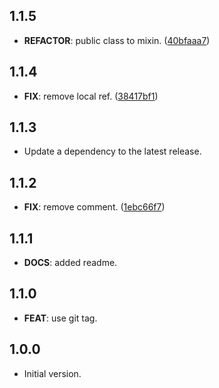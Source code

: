 ## 1.1.5

 - **REFACTOR**: public class to mixin. ([40bfaaa7](https://github.com/Albertbol/flutter-packages-monorepo/commit/40bfaaa7b59813c1fbb96c8692624244eb3de968))

## 1.1.4

 - **FIX**: remove local ref. ([38417bf1](https://github.com/Albertbol/flutter-packages-monorepo/commit/38417bf11df63cee58f0faacc84dc537eb35b1fc))

## 1.1.3

 - Update a dependency to the latest release.

## 1.1.2

 - **FIX**: remove comment. ([1ebc66f7](https://github.com/Albertbol/flutter-packages-monorepo/commit/1ebc66f7d99681a3eee0ab5828eb7171193105c0))

## 1.1.1

 - **DOCS**: added readme.

## 1.1.0

 - **FEAT**: use git tag.

## 1.0.0

- Initial version.
